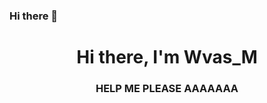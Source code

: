 ### Hi there 👋

<div id="header" align="center">
    <h1>Hi there, I'm Wvas_M</h1>
    <h3>HELP ME PLEASE AAAAAAA</h3>
</div>
